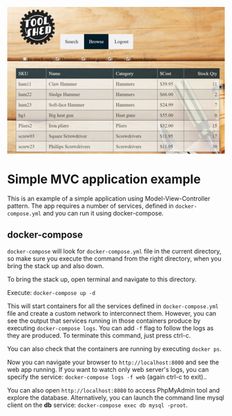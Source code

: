 ![](https://github.com/thestillwaters/A-MVC-application-using-JS-PHP-MySQL/blob/master/image/br1.JPG)
# Simple MVC application example

This is an example of a simple application using Model-View-Controller pattern.  The app requires a number of services, defined in `docker-compose.yml` and you can run it using docker-compose.

## docker-compose
`docker-compose` will look for `docker-compose.yml` file in the current directory, so make sure you execute the command from the right directory, when you bring the stack up and also down.

To bring the stack up, open terminal and navigate to this directory.

Execute: `docker-compose up -d`

This will start containers for all the services defined in `docker-compose.yml` file and create a custom network to interconnect them. However, you can see the output that services running in those containers produce by executing `docker-compose logs`. You can add `-f` flag to follow the logs as they are produced. To terminate this command, just press ctrl-c.

You can also check that the containers are running by executing `docker ps`.

Now you can navigate your browser to `http://localhost:8000` and see the web app running. If you want to watch only web server's logs, you can specify the service: `docker-compose logs -f web` (again ctrl-c to exit)..

You can also open `http://localhost:8080` to access PhpMyAdmin tool and explore the database. Alternatively, you can launch the command line mysql client on the **db** service: `docker-compose exec db mysql -proot`.
